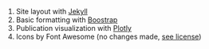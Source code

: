 1. Site layout with [Jekyll](https://jekyllrb.com/)
2. Basic formatting with [Boostrap](https://getbootstrap.com/)
3. Publication visualization with [Plotly](https://plotly.com/)
4. Icons by Font Awesome (no changes made, [see license](https://fontawesome.com/license))
